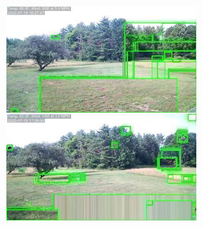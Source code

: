 ![20200719-162745-165750](in/20200719/20200719-162745-165750_0_.jpg)
![20200719-165755-172800](in/20200719/20200719-165755-172800_0_.jpg)
